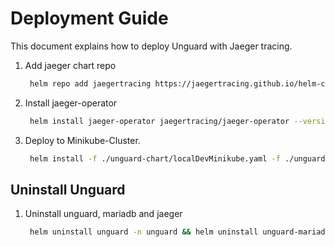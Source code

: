 # Deployment Guide

This document explains how to deploy Unguard with Jaeger tracing.

1. Add jaeger chart repo
   ```sh
    helm repo add jaegertracing https://jaegertracing.github.io/helm-charts
   ```

2. Install jaeger-operator
   ```sh
    helm install jaeger-operator jaegertracing/jaeger-operator --version 2.22.0 --wait --namespace unguard --create-namespace
   ```

3. Deploy to Minikube-Cluster.

   ```sh
    helm install -f ./unguard-chart/localDevMinikube.yaml -f ./unguard-chart/jaegerDev.yaml -f ./unguard-chart/tracing.yaml unguard ./unguard-chart --wait --namespace unguard --create-namespace
   ```


## Uninstall Unguard

1. Uninstall unguard, mariadb and jaeger
   ```sh
    helm uninstall unguard -n unguard && helm uninstall unguard-mariadb -n unguard && helm uninstall jaeger-operator -n unguard
   ```
